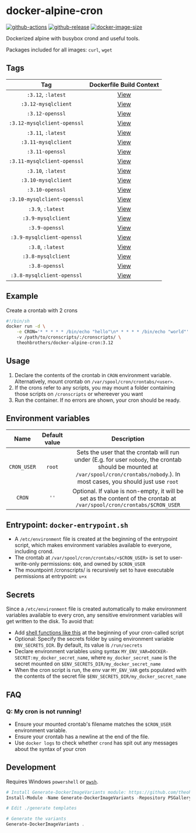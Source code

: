 # docker-alpine-cron

[![github-actions](https://github.com/theohbrothers/docker-alpine-cron/workflows/ci-master-pr/badge.svg)](https://github.com/theohbrothers/docker-alpine-cron/actions)
[![github-release](https://img.shields.io/github/v/release/theohbrothers/docker-alpine-cron?style=flat-square)](https://github.com/theohbrothers/docker-alpine-cron/releases/)
[![docker-image-size](https://img.shields.io/docker/image-size/theohbrothers/docker-alpine-cron/latest)](https://hub.docker.com/r/theohbrothers/docker-alpine-cron)

Dockerized alpine with busybox crond and useful tools.

Packages included for all images: `curl`, `wget`

## Tags

| Tag | Dockerfile Build Context |
|:-------:|:---------:|
| `:3.12`, `:latest` | [View](variants/3.12 ) |
| `:3.12-mysqlclient` | [View](variants/3.12-mysqlclient ) |
| `:3.12-openssl` | [View](variants/3.12-openssl ) |
| `:3.12-mysqlclient-openssl` | [View](variants/3.12-mysqlclient-openssl ) |
| `:3.11`, `:latest` | [View](variants/3.11 ) |
| `:3.11-mysqlclient` | [View](variants/3.11-mysqlclient ) |
| `:3.11-openssl` | [View](variants/3.11-openssl ) |
| `:3.11-mysqlclient-openssl` | [View](variants/3.11-mysqlclient-openssl ) |
| `:3.10`, `:latest` | [View](variants/3.10 ) |
| `:3.10-mysqlclient` | [View](variants/3.10-mysqlclient ) |
| `:3.10-openssl` | [View](variants/3.10-openssl ) |
| `:3.10-mysqlclient-openssl` | [View](variants/3.10-mysqlclient-openssl ) |
| `:3.9`, `:latest` | [View](variants/3.9 ) |
| `:3.9-mysqlclient` | [View](variants/3.9-mysqlclient ) |
| `:3.9-openssl` | [View](variants/3.9-openssl ) |
| `:3.9-mysqlclient-openssl` | [View](variants/3.9-mysqlclient-openssl ) |
| `:3.8`, `:latest` | [View](variants/3.8 ) |
| `:3.8-mysqlclient` | [View](variants/3.8-mysqlclient ) |
| `:3.8-openssl` | [View](variants/3.8-openssl ) |
| `:3.8-mysqlclient-openssl` | [View](variants/3.8-mysqlclient-openssl ) |

## Example

Create a crontab with 2 crons

```sh
#!/bin/sh
docker run -d \
    -e CRON='* * * * * /bin/echo "hello"\n* * * * * /bin/echo "world"'
    -v /path/to/cronscripts/:/cronscripts/ \
    theohbrothers/docker-alpine-cron:3.12
```

## Usage

1. Declare the contents of the crontab in `CRON` environment variable. Alternatively, mount crontab on `/var/spool/cron/crontabs/<user>`.
2. If the crons refer to any scripts, you may mount a folder containing those scripts on `/cronscripts` or whereever you want
3. Run the container. If no errors are shown, your cron should be ready.

## Environment variables

| Name | Default value | Description
|:-------:|:---------------:|:---------:|
| `CRON_USER` | `root` | Sets the user that the crontab will run under (E.g. for user `nobody`, the crontab should be mounted at `/var/spool/cron/crontabs/nobody`.). In most cases, you should just use `root`
| `CRON` | `''` | Optional. If value is non-empty, it will be set as the content of the crontab at `/var/spool/cron/crontabs/$CRON_USER`

## Entrypoint: `docker-entrypoint.sh`

- A `/etc/environment` file is created at the beginning of the entrypoint script, which makes environment variables available to everyone, including crond.
- The crontab at `/var/spool/cron/crontabs/<$CRON_USER>` is set to user-write-only permissions: `600`, and owned by `$CRON_USER`
- The mountpoint /cronscripts/ is recursively set to have executable permissions at entrypoint: `u+x`

## Secrets

Since a `/etc/environment` file is created automatically to make environment variables available to every cron, any sensitive environment variables will get written to the disk. To avoid that:

- Add [shell functions like this](https://github.com/startersclan/docker-hlstatsxce-daemon/blob/v1.6.19/variants/alpine/cron/docker-entrypoint.sh#L7-L58) at the beginning of your cron-called script
- Optional: Specify the secrets folder by using environment variable `ENV_SECRETS_DIR`. By default, its value is `/run/secrets`
- Declare environment variables using syntax `MY_ENV_VAR=DOCKER-SECRET:my_docker_secret_name`, where `my_docker_secret_name` is the secret mounted on `$ENV_SECRETS_DIR/my_docker_secret_name`
- When the cron script is run, the env var `MY_ENV_VAR` gets populated with the contents of the secret file `$ENV_SECRETS_DIR/my_docker_secret_name`

## FAQ

### Q: My cron is not running!

- Ensure your mounted crontab's filename matches the `$CRON_USER` environment variable.
- Ensure your crontab has a newline at the end of the file.
- Use `docker logs` to check whether `crond` has spit out any messages about the syntax of your cron

## Development

Requires Windows `powershell` or [`pwsh`](https://github.com/PowerShell/PowerShell).

```powershell
# Install Generate-DockerImageVariants module: https://github.com/theohbrothers/Generate-DockerImageVariants
Install-Module -Name Generate-DockerImageVariants -Repository PSGallery -Scope CurrentUser -Force -Verbose

# Edit ./generate templates

# Generate the variants
Generate-DockerImageVariants .
```